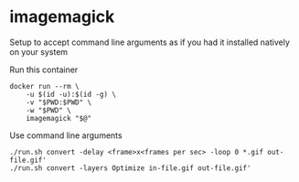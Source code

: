 # imagemagick
Setup to accept command line arguments as if you had it installed natively on your system

Run this container

	docker run --rm \
		-u $(id -u):$(id -g) \
		-v "$PWD:$PWD" \
		-w "$PWD" \
		imagemagick "$@"

Use command line arguments

	./run.sh convert -delay <frame>x<frames per sec> -loop 0 *.gif out-file.gif'
	./run.sh convert -layers Optimize in-file.gif out-file.gif'
